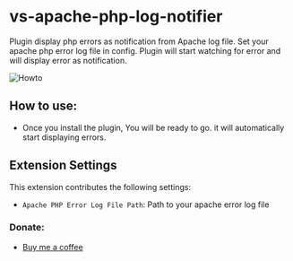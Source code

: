 # vs-apache-php-log-notifier

Plugin display php errors as notification from Apache log file. Set your apache php error log file in config. Plugin will start watching for error and will display error as notification.

![Howto](https://i.imgur.com/3deTGKE.png)

## How to use:

* Once you install the plugin, You will be ready to go. it will automatically start displaying errors.

## Extension Settings

This extension contributes the following settings:

* `Apache PHP Error Log File Path`: Path to your apache error log file

### <a name="donate"></a> Donate:

* [Buy me a coffee](http://ko-fi.com/A734L98)
